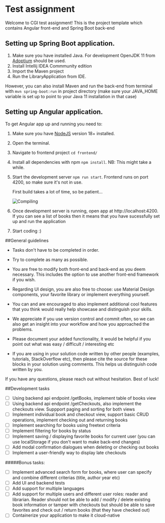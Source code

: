 # Test assignment

Welcome to CGI test assignment!
This is the project template which contains Angular front-end and Spring Boot back-end

## Setting up Spring Boot application.

1. Make sure you have installed Java. For development OpenJDK 11 from [Adoptium](https://adoptium.net/) should be used.
2. Install Intellij IDEA Commmunity edition
3. Import the Maven project
4. Run the LibraryApplication from IDE.

However, you can also install Maven and run the back-end from terminal with
`mvn spring-boot:run` in project directory
(make sure your JAVA_HOME variable is set up to point to
your Java 11 installation in that case)

## Setting up Angular application.

To get Angular app up and running you need to:

1. Make sure you have [NodeJS](https://nodejs.org/en/download/) version 18+ installed.
2. Open the terminal.
3. Navigate to frontend project `cd frontend/`
4. Install all dependencies with npm `npm install`. NB: This might take a while.
5. Start the development server `npm run start`.
   Frontend runs on port 4200, so make sure it's not in use.
   
   First build takes a lot of time, so be patient...

   ![Compiling](https://imgs.xkcd.com/comics/compiling.png)
6. Once development server is running, open app at http://localhost:4200. If you can see a list of books then it means that you have sucessfully set up and run the application
7. Start coding :)

##General guidelines

* Tasks don't have to be completed in order.
* Try to complete as many as possible. 
* You are free to modify both front-end and back-end as you deem necessary. This includes the option to use another front-end framework if you wish.
* Regarding UI design, you are also free to choose: use Material Design components, your favorite library or implement everything yourself.
* You can and are encouraged to also implement additional cool features that you think would
really help showcase and distinguish your skills.

* We appreciate if you use version control and commit often, so we can also get an insight into your
workflow and how you approached the problems. 

* Please document your added functionality, it would be helpful if you point out what was easy / difficult / interesting etc

* If you are using in your solution code written by other people 
(examples, tutorials, StackOverflow etc), then please cite the source for these blocks
in your solution using comments. This helps us distinguish code written by you.

If you have any questions, please reach out without hesitation. Best of luck!

##Development tasks

- [ ] Using backend api endpoint /getBooks, implement table of books view
- [ ] Using backend api endpoint /getCheckouts, also implement the checkouts view. Suppport paging and sorting for both views
- [ ] Implement individual book and checkout view, support basic CRUD operations, implement checking out and returning books
- [ ] Implement searching for books using freetext criteria
- [ ] Implement filtering for books by status
- [ ] Implement saving / displaying favorite books for current user (you can use localStorage if you don't want to make back-end changes)
- [ ] Add modal confirmation dialogues when deleting or checking out books
- [ ] Implement a user-friendly way to display late checkouts

#####Bonus tasks:
- [ ] Implement advanced search form for books, where user can specify and combine different criterias (title, author year etc)
- [ ] Add UI and backend tests 
- [ ] Add support for multiple languages
- [ ] Add support for multiple users and different user roles: reader and librarian.
Reader should not be able to add / modify / delete existing book information or tamper with checkouts
but should be able to save favorites and check out / return books (that they have checked out)
- [ ] Containerize your application to make it cloud-native